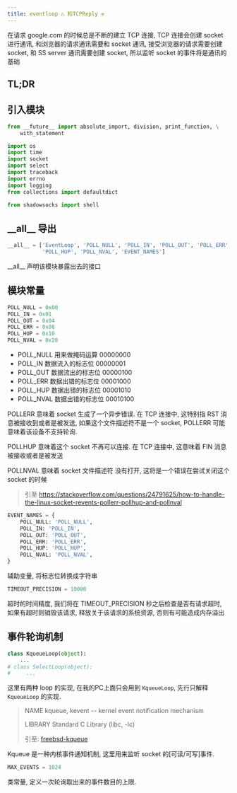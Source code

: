 ```yaml
---
title: eventloop ♺ 和TCPReply ⚒
---
```


在请求 google.com 的时候总是不断的建立 TCP 连接, TCP 连接会创建 socket 进行通讯, 和浏览器的请求通讯需要和 socket 通讯, 接受浏览器的请求需要创建 socket, 和 SS server 通讯需要创建 socket, 所以监听 socket 的事件将是通讯的基础

## TL;DR

<!-- TODO: 添加 TL;DR -->

## 引入模块

```python
from __future__ import absolute_import, division, print_function, \
    with_statement

import os
import time
import socket
import select
import traceback
import errno
import logging
from collections import defaultdict

from shadowsocks import shell
```

## \_\_all\_\_ 导出

```python
__all__ = ['EventLoop', 'POLL_NULL', 'POLL_IN', 'POLL_OUT', 'POLL_ERR',
           'POLL_HUP', 'POLL_NVAL', 'EVENT_NAMES']
```

\_\_all\_\_ 声明该模块暴露出去的接口

## 模块常量

```python
POLL_NULL = 0x00
POLL_IN = 0x01
POLL_OUT = 0x04
POLL_ERR = 0x08
POLL_HUP = 0x10
POLL_NVAL = 0x20
```

* POLL_NULL 用来做掩码运算   00000000
* POLL_IN 数据流入的标志位   00000001
* POLL_OUT 数据流出的标志位  00000100
* POLL_ERR 数据出错的标志位  00001000
* POLL_HUP 数据出错的标志位  00001010
* POLL_NVAL 数据出错的标志位 00010100

POLLERR 意味着 socket 生成了一个异步错误. 在 TCP 连接中, 这特别指 RST 消息被接收到或者是被发送, 如果这个文件描述符不是一个 socket, POLLERR 可能意味着该设备不支持轮询.

POLLHUP 意味着这个 socket 不再可以连接. 在 TCP 连接中, 这意味着 FIN 消息被接收或者是被发送

POLLNVAL 意味着 socket 文件描述符 没有打开, 这将是一个错误在尝试关闭这个 socket 的时候

> 引至 <https://stackoverflow.com/questions/24791625/how-to-handle-the-linux-socket-revents-pollerr-pollhup-and-pollnval>

```python
EVENT_NAMES = {
    POLL_NULL: 'POLL_NULL',
    POLL_IN: 'POLL_IN',
    POLL_OUT: 'POLL_OUT',
    POLL_ERR: 'POLL_ERR',
    POLL_HUP: 'POLL_HUP',
    POLL_NVAL: 'POLL_NVAL',
}
```

辅助变量, 将标志位转换成字符串

```python
TIMEOUT_PRECISION = 10000
```

超时的时间精度, 我们将在 TIMEOUT_PRECISION 秒之后检查是否有请求超时, 如果有超时则销毁该请求, 释放关于该请求的系统资源, 否则有可能造成内存溢出

## 事件轮询机制
```python
class KqueueLoop(object):
    ...
# class SelectLoop(object):
#     ...
```

这里有两种 loop 的实现, 在我的PC上面只会用到 `KqueueLoop`, 先行只解释 `KqueueLoop` 的实现.

> NAME
>      kqueue, kevent -- kernel event notification mechanism
>
> LIBRARY
>      Standard C	Library	(libc, -lc)
>
> 引至: [freebsd-kqueue][freebsb-kqueue]

Kqueue 是一种内核事件通知机制, 这里用来监听 socket 的[可读/可写]事件.

```python
MAX_EVENTS = 1024
```

类常量, 定义一次轮询取出来的事件数目的上限.

[freebsb-kqueue]: <https://www.freebsd.org/cgi/man.cgi?query=kqueue&sektion=2&apropos=0&manpath=FreeBSD+11.1-RELEASE+and+Ports>